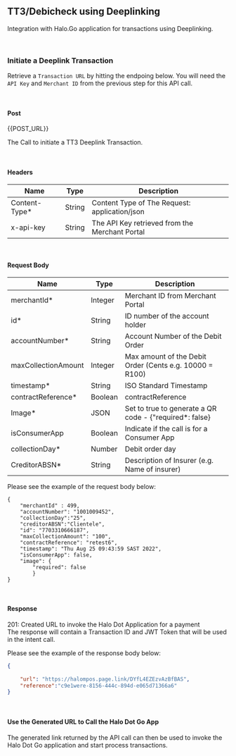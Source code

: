 
## TT3/Debicheck using Deeplinking

Integration with Halo.Go application for transactions using Deeplinking.

<br/>

### Initiate a Deeplink Transaction

Retrieve a ```Transaction URL``` by hitting the endpoing below. You will need the ```API Key``` and ```Merchant
ID``` from the previous step for this API call.

<br/>

#### Post

{{POST_URL}}


The Call to initiate a TT3 Deeplink Transaction.

<br/>

#### Headers

| Name |Type | Description |
| ----------- | ----------- |-------------|
| Content-Type* | String | Content Type of The Request: application/json|
| x-api-key| String | The API Key retrieved from the Merchant Portal|

<br/>

#### Request Body

| Name |Type | Description |
| ----------- | ----------- |-------------|
| merchantId* | Integer | Merchant ID from Merchant Portal|
| id* | String | ID number of the account holder |
| accountNumber*| String | Account Number of the Debit Order |
| maxCollectionAmount |Integer | Max amount of the Debit Order (Cents e.g. 10000 = R100)|
| timestamp* | String | ISO Standard Timestamp |
| contractReference* | Boolean | contractReference |
| Image* | JSON | Set to true to generate a QR code - {"required*: false}|
| isConsumerApp | Boolean | Indicate if the call is for a Consumer App |
| collectionDay* | Number | Debit order day |
| CreditorABSN* | String | Description of Insurer (e.g. Name of insurer)|



Please see the example of the request body below:

```
{
    "merchantId" : 499,
    "accountNumber": "1001009452",
    "collectionDay":"25",
    "creditorABSN":"Clientele",
    "id": "7703310666187",
    "maxCollectionAmount": "100",
    "contractReference": "retest6",
    "timestamp": "Thu Aug 25 09:43:59 SAST 2022",
    "isConsumerApp": false,
    "image": {
        "required": false
        }
}
```
<br/>

#### Response

201: Created URL to invoke the Halo Dot Application for a payment
<br/>
The response will contain a Transaction ID and JWT Token that will be used in the intent call.

Please see the example of the response body below:

```json
{
    
    "url": "https://halompos.page.link/DYfL4EZEzvAzBfBAS",
    "reference":"c9e1were-8156-444c-894d-e065d71366a6"
}
```
<br/>

#### Use the Generated URL to Call the Halo Dot Go App

The generated link returned by the API call can then be used to invoke the Halo Dot Go application and start process transactions.